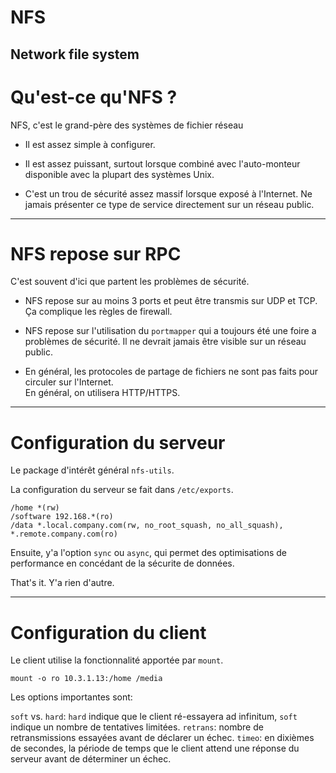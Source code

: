 # NFS

Network file system
----
# Qu'est-ce qu'NFS ?

NFS, c'est le grand-père des systèmes de fichier réseau

* Il est assez simple à configurer.

* Il est assez puissant, surtout lorsque combiné avec l'auto-monteur disponible avec la plupart des systèmes Unix.

* C'est un trou de sécurité assez massif lorsque exposé à l'Internet.  Ne jamais présenter ce type de service directement 
sur un réseau public.

-----
# NFS repose sur RPC

C'est souvent d'ici que partent les problèmes de sécurité.

* NFS repose sur au moins 3 ports et peut être transmis sur UDP et TCP.  Ça complique les règles de firewall.

* NFS repose sur l'utilisation du `portmapper` qui a toujours été une foire a problèmes de sécurité.  Il ne devrait jamais
être visible sur un réseau public.

* En général, les protocoles de partage de fichiers ne sont pas faits pour circuler sur l'Internet.  
En général, on utilisera HTTP/HTTPS.

----
# Configuration du serveur

Le package d'intérêt général `nfs-utils`.

La configuration du serveur se fait dans `/etc/exports`.

```
/home *(rw)
/software 192.168.*(ro)
/data *.local.company.com(rw, no_root_squash, no_all_squash), *.remote.company.com(ro)
```

Ensuite, y'a l'option `sync` ou `async`, qui permet des optimisations de performance en concédant de la sécurite de données.

That's it.  Y'a rien d'autre.
  
----
# Configuration du client

Le client utilise la fonctionnalité apportée par `mount`.
 
`mount -o ro 10.3.1.13:/home /media`

Les options importantes sont:

`soft` vs. `hard`:  `hard` indique que le client ré-essayera ad infinitum, `soft` indique un nombre de tentatives limitées. 
`retrans`:  nombre de retransmissions essayées avant de déclarer un échec.
`timeo`:  en dixièmes de secondes, la période de temps que le client attend une réponse du serveur avant de déterminer un échec.

